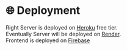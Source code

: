 # 🌐 Deployment

Right Server is deployed on [Heroku](https://dashboard.heroku.com/) free tier. <br> Eventually Server will be deployed on [Render](https://render.com/docs).<br>
Frontend is deployed on [Firebase](firebase.google.com)

